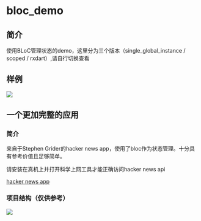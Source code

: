 # bloc_demo
## 简介
使用BLoC管理状态的demo，这里分为三个版本（single_global_instance / scoped / rxdart）,请自行切换查看
## 样例
![](https://user-gold-cdn.xitu.io/2018/10/3/166377f64764f172?w=355&h=636&f=gif&s=289168)
## 一个更加完整的应用
### 简介
来自于Stephen Grider的hacker news app，使用了bloc作为状态管理。十分具有参考价值且足够简单。

请安装在真机上并打开科学上网工具才能正确访问hacker news api

[hacker news app](https://github.com/Vadaski/hacker_news_app)
### 项目结构（仅供参考）
![](https://user-gold-cdn.xitu.io/2019/3/25/169b30a3b148d14a?w=609&h=575&f=png&s=77314)
